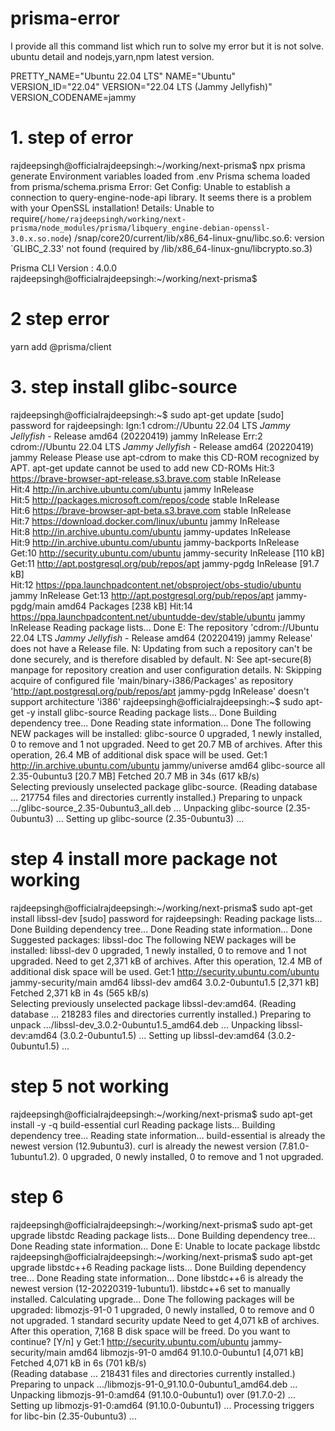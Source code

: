 # prisma-error

I provide all this command list which run to solve my error but it is not solve.
ubuntu detail and nodejs,yarn,npm latest version. 

PRETTY_NAME="Ubuntu 22.04 LTS"
NAME="Ubuntu"
VERSION_ID="22.04"
VERSION="22.04 LTS (Jammy Jellyfish)"
VERSION_CODENAME=jammy

# 1. step of error
rajdeepsingh@officialrajdeepsingh:~/working/next-prisma$ npx prisma generate
Environment variables loaded from .env
Prisma schema loaded from prisma/schema.prisma
Error: Get Config: Unable to establish a connection to query-engine-node-api library. It seems there is a problem with your OpenSSL installation!
Details: Unable to require(`/home/rajdeepsingh/working/next-prisma/node_modules/prisma/libquery_engine-debian-openssl-3.0.x.so.node`)
 /snap/core20/current/lib/x86_64-linux-gnu/libc.so.6: version `GLIBC_2.33' not found (required by /lib/x86_64-linux-gnu/libcrypto.so.3)

Prisma CLI Version : 4.0.0
rajdeepsingh@officialrajdeepsingh:~/working/next-prisma$ 

# 2 step error
yarn add @prisma/client

# 3. step install glibc-source
rajdeepsingh@officialrajdeepsingh:~$ sudo apt-get update
[sudo] password for rajdeepsingh: 
Ign:1 cdrom://Ubuntu 22.04 LTS _Jammy Jellyfish_ - Release amd64 (20220419) jammy InRelease
Err:2 cdrom://Ubuntu 22.04 LTS _Jammy Jellyfish_ - Release amd64 (20220419) jammy Release
  Please use apt-cdrom to make this CD-ROM recognized by APT. apt-get update cannot be used to add new CD-ROMs
Hit:3 https://brave-browser-apt-release.s3.brave.com stable InRelease          
Hit:4 http://in.archive.ubuntu.com/ubuntu jammy InRelease                      
Hit:5 http://packages.microsoft.com/repos/code stable InRelease                
Hit:6 https://brave-browser-apt-beta.s3.brave.com stable InRelease             
Hit:7 https://download.docker.com/linux/ubuntu jammy InRelease                 
Hit:8 http://in.archive.ubuntu.com/ubuntu jammy-updates InRelease              
Hit:9 http://in.archive.ubuntu.com/ubuntu jammy-backports InRelease            
Get:10 http://security.ubuntu.com/ubuntu jammy-security InRelease [110 kB]     
Get:11 http://apt.postgresql.org/pub/repos/apt jammy-pgdg InRelease [91.7 kB]  
Hit:12 https://ppa.launchpadcontent.net/obsproject/obs-studio/ubuntu jammy InRelease
Get:13 http://apt.postgresql.org/pub/repos/apt jammy-pgdg/main amd64 Packages [238 kB]
Hit:14 https://ppa.launchpadcontent.net/ubuntudde-dev/stable/ubuntu jammy InRelease
Reading package lists... Done
E: The repository 'cdrom://Ubuntu 22.04 LTS _Jammy Jellyfish_ - Release amd64 (20220419) jammy Release' does not have a Release file.
N: Updating from such a repository can't be done securely, and is therefore disabled by default.
N: See apt-secure(8) manpage for repository creation and user configuration details.
N: Skipping acquire of configured file 'main/binary-i386/Packages' as repository 'http://apt.postgresql.org/pub/repos/apt jammy-pgdg InRelease' doesn't support architecture 'i386'
rajdeepsingh@officialrajdeepsingh:~$ sudo apt-get -y install glibc-source
Reading package lists... Done
Building dependency tree... Done
Reading state information... Done
The following NEW packages will be installed:
  glibc-source
0 upgraded, 1 newly installed, 0 to remove and 1 not upgraded.
Need to get 20.7 MB of archives.
After this operation, 26.4 MB of additional disk space will be used.
Get:1 http://in.archive.ubuntu.com/ubuntu jammy/universe amd64 glibc-source all 2.35-0ubuntu3 [20.7 MB]
Fetched 20.7 MB in 34s (617 kB/s)                                              
Selecting previously unselected package glibc-source.
(Reading database ... 217754 files and directories currently installed.)
Preparing to unpack .../glibc-source_2.35-0ubuntu3_all.deb ...
Unpacking glibc-source (2.35-0ubuntu3) ...
Setting up glibc-source (2.35-0ubuntu3) ...

# step 4 install more package not working
rajdeepsingh@officialrajdeepsingh:~/working/next-prisma$ sudo apt-get install libssl-dev
[sudo] password for rajdeepsingh: 
Reading package lists... Done
Building dependency tree... Done
Reading state information... Done
Suggested packages:
  libssl-doc
The following NEW packages will be installed:
  libssl-dev
0 upgraded, 1 newly installed, 0 to remove and 1 not upgraded.
Need to get 2,371 kB of archives.
After this operation, 12.4 MB of additional disk space will be used.
Get:1 http://security.ubuntu.com/ubuntu jammy-security/main amd64 libssl-dev amd64 3.0.2-0ubuntu1.5 [2,371 kB]
Fetched 2,371 kB in 4s (565 kB/s)       
Selecting previously unselected package libssl-dev:amd64.
(Reading database ... 218283 files and directories currently installed.)
Preparing to unpack .../libssl-dev_3.0.2-0ubuntu1.5_amd64.deb ...
Unpacking libssl-dev:amd64 (3.0.2-0ubuntu1.5) ...
Setting up libssl-dev:amd64 (3.0.2-0ubuntu1.5) ...

# step 5 not working
rajdeepsingh@officialrajdeepsingh:~/working/next-prisma$ sudo apt-get install -y -q build-essential curl
Reading package lists...
Building dependency tree...
Reading state information...
build-essential is already the newest version (12.9ubuntu3).
curl is already the newest version (7.81.0-1ubuntu1.2).
0 upgraded, 0 newly installed, 0 to remove and 1 not upgraded.

# step 6
rajdeepsingh@officialrajdeepsingh:~/working/next-prisma$ sudo apt-get upgrade libstdc
Reading package lists... Done
Building dependency tree... Done
Reading state information... Done
E: Unable to locate package libstdc
rajdeepsingh@officialrajdeepsingh:~/working/next-prisma$ sudo apt-get upgrade libstdc++6
Reading package lists... Done
Building dependency tree... Done
Reading state information... Done
libstdc++6 is already the newest version (12-20220319-1ubuntu1).
libstdc++6 set to manually installed.
Calculating upgrade... Done
The following packages will be upgraded:
  libmozjs-91-0
1 upgraded, 0 newly installed, 0 to remove and 0 not upgraded.
1 standard security update
Need to get 4,071 kB of archives.
After this operation, 7,168 B disk space will be freed.
Do you want to continue? [Y/n] y
Get:1 http://security.ubuntu.com/ubuntu jammy-security/main amd64 libmozjs-91-0 amd64 91.10.0-0ubuntu1 [4,071 kB]
Fetched 4,071 kB in 6s (701 kB/s)          
(Reading database ... 218431 files and directories currently installed.)
Preparing to unpack .../libmozjs-91-0_91.10.0-0ubuntu1_amd64.deb ...
Unpacking libmozjs-91-0:amd64 (91.10.0-0ubuntu1) over (91.7.0-2) ...
Setting up libmozjs-91-0:amd64 (91.10.0-0ubuntu1) ...
Processing triggers for libc-bin (2.35-0ubuntu3) ...



